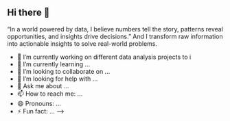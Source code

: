 ## Hi there 👋
“In a world powered by data, I believe numbers tell the story, patterns reveal opportunities, and insights drive decisions.” 
And I transform raw information into actionable insights to solve real-world problems.

- 🔭 I’m currently working on different data analysis projects to i
- 🌱 I’m currently learning ...
- 👯 I’m looking to collaborate on ...
- 🤔 I’m looking for help with ...
- 💬 Ask me about ...
- 📫 How to reach me: ...
- 😄 Pronouns: ...
- ⚡ Fun fact: ...
-->
